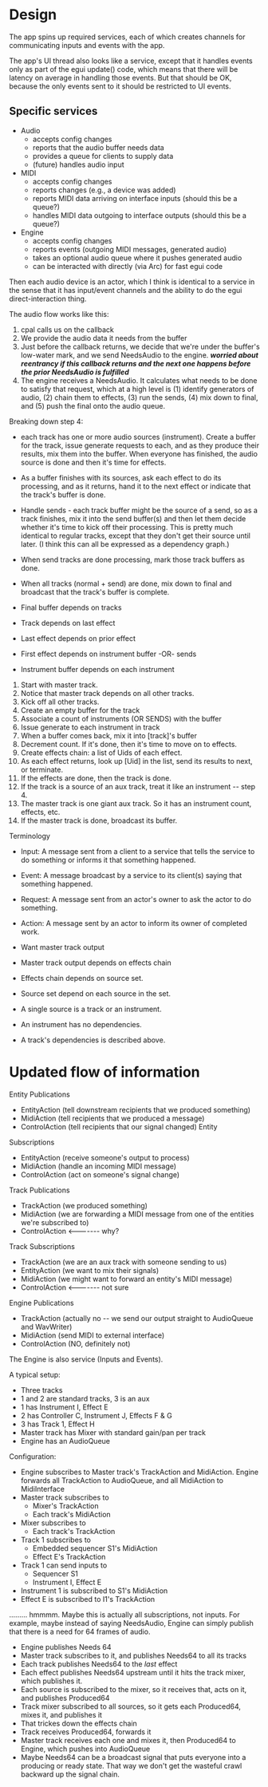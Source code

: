 # Design

The app spins up required services, each of which creates channels for
communicating inputs and events with the app.

The app's UI thread also looks like a service, except that it handles events
only as part of the egui update() code, which means that there will be
latency on average in handling those events. But that should be OK, because
the only events sent to it should be restricted to UI events.

## Specific services

- Audio
  - accepts config changes
  - reports that the audio buffer needs data
  - provides a queue for clients to supply data
  - (future) handles audio input
- MIDI
  - accepts config changes
  - reports changes (e.g., a device was added)
  - reports MIDI data arriving on interface inputs (should this be a
      queue?)
  - handles MIDI data outgoing to interface outputs (should this be a
      queue?)
- Engine
  - accepts config changes
  - reports events (outgoing MIDI messages, generated audio)
  - takes an optional audio queue where it pushes generated audio
  - can be interacted with directly (via Arc<Mutex>) for fast egui code

Then each audio device is an actor, which I think is identical to a service
in the sense that it has input/event channels and the ability to do the egui
direct-interaction thing.

The audio flow works like this:

1. cpal calls us on the callback
2. We provide the audio data it needs from the buffer
3. Just before the callback returns, we decide that we're under the buffer's
   low-water mark, and we send NeedsAudio to the engine. ***worried about
   reentrancy if this callback returns and the next one happens before the
   prior NeedsAudio is fulfilled***
4. The engine receives a NeedsAudio. It calculates what needs to be done to
   satisfy that request, which at a high level is (1) identify generators of
   audio, (2) chain them to effects, (3) run the sends, (4) mix down to
   final, and (5) push the final onto the audio queue.

Breaking down step 4:

- each track has one or more audio sources (instrument). Create a buffer for
  the track, issue generate requests to each, and as they produce their
  results, mix them into the buffer. When everyone has finished, the audio
  source is done and then it's time for effects.
- As a buffer finishes with its sources, ask each effect to do its
  processing, and as it returns, hand it to the next effect or indicate that
  the track's buffer is done.
- Handle sends - each track buffer might be the source of a send, so as a
  track finishes, mix it into the send buffer(s) and then let them decide
  whether it's time to kick off their processing. This is pretty much
  identical to regular tracks, except that they don't get their source until
  later. (I think this can all be expressed as a dependency graph.)
- When send tracks are done processing, mark those track buffers as done.
- When all tracks (normal + send) are done, mix down to final and broadcast
  that the track's buffer is complete.

- Final buffer depends on tracks
- Track depends on last effect
- Last effect depends on prior effect
- First effect depends on instrument buffer -OR- sends
- Instrument buffer depends on each instrument

1. Start with master track.
2. Notice that master track depends on all other tracks.
3. Kick off all other tracks.
1. Create an empty buffer for the track
2. Associate a count of instruments (OR SENDS) with the buffer
3. Issue generate to each instrument in track
4. When a buffer comes back, mix it into [track]'s buffer
5. Decrement count. If it's done, then it's time to move on to effects.
6. Create effects chain: a list of Uids of each effect.
7. As each effect returns, look up [Uid] in the list, send its results to
   next, or terminate.
8. If the effects are done, then the track is done.
9. If the track is a source of an aux track, treat it like an instrument --
   step 4.
10. The master track is one giant aux track. So it has an instrument count,
    effects, etc.
11. If the master track is done, broadcast its buffer.

Terminology

- Input: A message sent from a client to a service that tells the service to
  do something or informs it that something happened.
- Event: A message broadcast by a service to its client(s) saying that
  something happened.
- Request: A message sent from an actor's owner to ask the actor to do
  something.
- Action: A message sent by an actor to inform its owner of completed work.

- Want master track output
- Master track output depends on effects chain
- Effects chain depends on source set.
- Source set depend on each source in the set.
- A single source is a track or an instrument.
- An instrument has no dependencies.
- A track's dependencies is described above.

Updated flow of information
===========================

Entity Publications

- EntityAction (tell downstream recipients that we produced something)
- MidiAction (tell recipients that we produced a message)
- ControlAction (tell recipients that our signal changed) Entity

Subscriptions

- EntityAction (receive someone's output to process)
- MidiAction (handle an incoming MIDI message)
- ControlAction (act on someone's signal change)

Track Publications

- TrackAction (we produced something)
- MidiAction (we are forwarding a MIDI message from one of the entities
    we're subscribed to)
- ControlAction <------- why?

Track Subscriptions

- TrackAction (we are an aux track with someone sending to us)
- EntityAction (we want to mix their signals)
- MidiAction (we might want to forward an entity's MIDI message)
- ControlAction <------- not sure

Engine Publications

- TrackAction (actually no -- we send our output straight to AudioQueue
    and WavWriter)
- MidiAction (send MIDI to external interface)
- ControlAction (NO, definitely not)

The Engine is also service (Inputs and Events).

A typical setup:

- Three tracks
- 1 and 2 are standard tracks, 3 is an aux
- 1 has Instrument I, Effect E
- 2 has Controller C, Instrument J, Effects F & G
- 3 has Track 1, Effect H
- Master track has Mixer with standard gain/pan per track
- Engine has an AudioQueue

Configuration:

- Engine subscribes to Master track's TrackAction and MidiAction. Engine
  forwards all TrackAction to AudioQueue, and all MidiAction to
  MidiInterface
- Master track subscribes to
  - Mixer's TrackAction
  - Each track's MidiAction
- Mixer subscribes to
  - Each track's TrackAction
- Track 1 subscribes to
  - Embedded sequencer S1's MidiAction
  - Effect E's TrackAction
- Track 1 can send inputs to
  - Sequencer S1
  - Instrument I, Effect E
- Instrument 1 is subscribed to S1's MidiAction
- Effect E is subscribed to I1's TrackAction

......... hmmmm. Maybe this is actually all subscriptions, not inputs. For
example, maybe instead of saying NeedsAudio, Engine can simply publish that
there is a need for 64 frames of audio.

- Engine publishes Needs 64
- Master track subscribes to it, and publishes Needs64 to all its tracks
- Each track publishes Needs64 to the *last* effect
- Each effect publishes Needs64 upstream until it hits the track mixer,
  which publishes it.
- Each source is subscribed to the mixer, so it receives that, acts on it,
  and publishes Produced64
- Track mixer subscribed to all sources, so it gets each Produced64, mixes
  it, and publishes it
- That trickes down the effects chain
- Track receives Produced64, forwards it
- Master track receives each one and mixes it, then Produced64 to Engine,
  which pushes into AudioQueue
- Maybe Needs64 can be a broadcast signal that puts everyone into a
  producing or ready state. That way we don't get the wasteful crawl
  backward up the signal chain.
